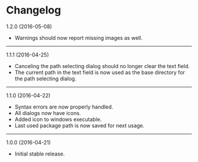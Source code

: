 
Changelog
=========

1.2.0 (2016-05-08)

* Warnings should now report missing images as well.


----------------------------------


1.1.1 (2016-04-25)

* Canceling the path selecting dialog should no longer clear the text field.
* The current path in the text field is now used as the base directory for the path selecting dialog.


----------------------------------


1.1.0 (2016-04-22)

* Syntax errors are now properly handled.
* All dialogs now have icons.
* Added icon to windows executable.
* Last used package path is now saved for next usage.


----------------------------------


1.0.0 (2016-04-21)

* Initial stable release.
